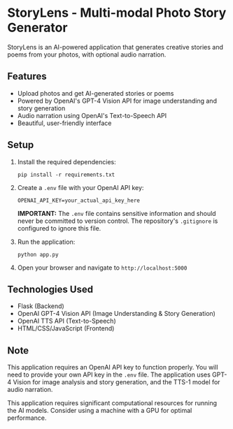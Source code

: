 # StoryLens - Multi-modal Photo Story Generator

StoryLens is an AI-powered application that generates creative stories and poems from your photos, with optional audio narration.

## Features

- Upload photos and get AI-generated stories or poems
- Powered by OpenAI's GPT-4 Vision API for image understanding and story generation
- Audio narration using OpenAI's Text-to-Speech API
- Beautiful, user-friendly interface

## Setup

1. Install the required dependencies:
   ```
   pip install -r requirements.txt
   ```

2. Create a `.env` file with your OpenAI API key:
   ```
   OPENAI_API_KEY=your_actual_api_key_here
   ```
   **IMPORTANT:** The `.env` file contains sensitive information and should never be committed to version control. The repository's `.gitignore` is configured to ignore this file.

3. Run the application:
   ```
   python app.py
   ```

4. Open your browser and navigate to `http://localhost:5000`

## Technologies Used

- Flask (Backend)
- OpenAI GPT-4 Vision API (Image Understanding & Story Generation)
- OpenAI TTS API (Text-to-Speech)
- HTML/CSS/JavaScript (Frontend)

## Note

This application requires an OpenAI API key to function properly. You will need to provide your own API key in the `.env` file. The application uses GPT-4 Vision for image analysis and story generation, and the TTS-1 model for audio narration.

This application requires significant computational resources for running the AI models. Consider using a machine with a GPU for optimal performance.
